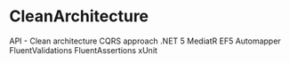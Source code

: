 # CleanArchitecture
API - Clean architecture CQRS approach
.NET 5
MediatR
EF5
Automapper
FluentValidations
FluentAssertions
xUnit
